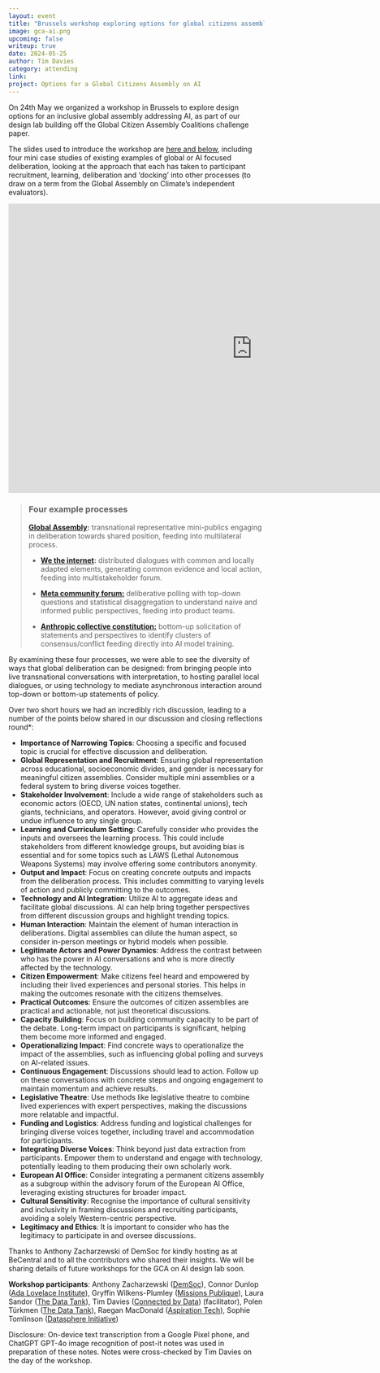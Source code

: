```yaml
---
layout: event
title: "Brussels workshop exploring options for global citizens assembly on AI"
image: gca-ai.png
upcoming: false
writeup: true
date: 2024-05-25
author: Tim Davies
category: attending
link: 
project: Options for a Global Citizens Assembly on AI
---
```


On 24th May we organized a workshop in Brussels to explore design options for an inclusive global assembly addressing AI, as part of our design lab building off the Global Citizen Assembly Coalitions challenge paper. 

The slides used to introduce the workshop are [here and below](https://docs.google.com/presentation/d/1zn_5h2IGdUogYT0AcjvqaVxw8AfIqPYBJwucsDtFkkY/edit#slide=id.p), including four mini case studies of existing examples of global or AI focused deliberation, looking at the approach that each has taken to participant recruitment, learning, deliberation and ‘docking’ into other processes (to draw on a term from the Global Assembly on Climate’s independent evaluators). 

<iframe src="https://docs.google.com/presentation/d/e/2PACX-1vRl7hhKxpWcsU5wxQB4A3JkbaX8qQpGuLSZJPhPPzmwbxDInj_lV-2qSh_Y5v5W2w_scSjKqN3Wp7li/embed?start=false&loop=false&delayms=3000" frameborder="0" width="960" height="569" allowfullscreen="true" mozallowfullscreen="true" webkitallowfullscreen="true"></iframe>

> ### Four example processes
>
> **[Global Assembly](https://globalassembly.org/):** transnational representative mini-publics engaging in deliberation towards shared position, feeding into multilateral process. 
>
> * **[We the internet](https://missionspubliques.org/pf/we-the-internet-global-citizens-dialogue-on-the-future-of-internet/):** distributed dialogues with common and locally adapted elements, generating common evidence and local action, feeding into multistakeholder forum.
>
> * **[Meta community forum:](https://cddrl.fsi.stanford.edu/publication/meta-community-forum-results-analysis)** deliberative polling with top-down questions and statistical disaggregation to understand naive and informed public perspectives, feeding into product teams.
> 
> * **[Anthropic collective constitution:](https://www.anthropic.com/news/collective-constitutional-ai-aligning-a-language-model-with-public-input)** bottom-up solicitation of statements and perspectives to identify clusters of consensus/conflict feeding directly into AI model training. 

By examining these four processes, we were able to see the diversity of ways that global deliberation can be designed: from bringing people into live transnational conversations with interpretation, to hosting parallel local dialogues, or using technology to mediate asynchronous interaction around top-down or bottom-up statements of policy. 

Over two short hours we had an incredibly rich discussion, leading to a number of the points below shared in our discussion and closing reflections round*: 

* **Importance of Narrowing Topics**: Choosing a specific and focused topic is crucial for effective discussion and deliberation.
* **Global Representation and Recruitment**: Ensuring global representation across educational, socioeconomic divides, and gender is necessary for meaningful citizen assemblies. Consider multiple mini assemblies or a federal system to bring diverse voices together.
* **Stakeholder Involvement**: Include a wide range of stakeholders such as economic actors (OECD, UN nation states, continental unions), tech giants, technicians, and operators. However, avoid giving control or undue influence to any single group.
* **Learning and Curriculum Setting**: Carefully consider who provides the inputs and oversees the learning process. This could include stakeholders from different knowledge groups, but avoiding bias is essential and for some topics such as LAWS (Lethal Autonomous Weapons Systems) may involve offering some contributors anonymity.
* **Output and Impact**: Focus on creating concrete outputs and impacts from the deliberation process. This includes committing to varying levels of action and publicly committing to the outcomes.
* **Technology and AI Integration**: Utilize AI to aggregate ideas and facilitate global discussions. AI can help bring together perspectives from different discussion groups and highlight trending topics.
* **Human Interaction**: Maintain the element of human interaction in deliberations. Digital assemblies can dilute the human aspect, so consider in-person meetings or hybrid models when possible.
* **Legitimate Actors and Power Dynamics**: Address the contrast between who has the power in AI conversations and who is more directly affected by the technology.
* **Citizen Empowerment**: Make citizens feel heard and empowered by including their lived experiences and personal stories. This helps in making the outcomes resonate with the citizens themselves.
* **Practical Outcomes**: Ensure the outcomes of citizen assemblies are practical and actionable, not just theoretical discussions.
* **Capacity Building**: Focus on building community capacity to be part of the debate. Long-term impact on participants is significant, helping them become more informed and engaged.
* **Operationalizing Impact**: Find concrete ways to operationalize the impact of the assemblies, such as influencing global polling and surveys on AI-related issues.
* **Continuous Engagement**: Discussions should lead to action. Follow up on these conversations with concrete steps and ongoing engagement to maintain momentum and achieve results.
* **Legislative Theatre**: Use methods like legislative theatre to combine lived experiences with expert perspectives, making the discussions more relatable and impactful.
* **Funding and Logistics**: Address funding and logistical challenges for bringing diverse voices together, including travel and accommodation for participants.
* **Integrating Diverse Voices**: Think beyond just data extraction from participants. Empower them to understand and engage with technology, potentially leading to them producing their own scholarly work.
* **European AI Office**: Consider integrating a permanent citizens assembly as a subgroup within the advisory forum of the European AI Office, leveraging existing structures for broader impact.
* **Cultural Sensitivity**: Recognise the importance of cultural sensitivity and inclusivity in framing discussions and recruiting participants, avoiding a solely Western-centric perspective.
* **Legitimacy and Ethics**: It is important to consider who has the legitimacy to participate in and oversee discussions.

Thanks to Anthony Zacharzewski of DemSoc for kindly hosting as at BeCentral and to all the contributors who shared their insights. We will be sharing details of future workshops for the GCA on AI design lab soon. 

**Workshop participants**: Anthony Zacharzewski ([DemSoc](https://www.demsoc.org)), Connor Dunlop ([Ada Lovelace Institute](https://www.adalovelaceinstitute.org)), Gryffin Wilkens-Plumley ([Missions Publique](https://missionspubliques.org)), Laura Sandor ([The Data Tank](https://thedatatank.org)), Tim Davies ([Connected by Data](https://connectedbydata.org)) (facilitator), Polen Türkmen ([The Data Tank](https://thedatatank.org)), Raegan MacDonald ([Aspiration Tech](https://aspirationtech.org)), Sophie Tomlinson ([Datasphere Initiative](https://www.thedatasphere.org))

Disclosure: On-device text transcription from a Google Pixel phone, and ChatGPT GPT-4o image recognition of post-it notes was used in preparation of these notes. Notes were cross-checked by Tim Davies on the day of the workshop.

